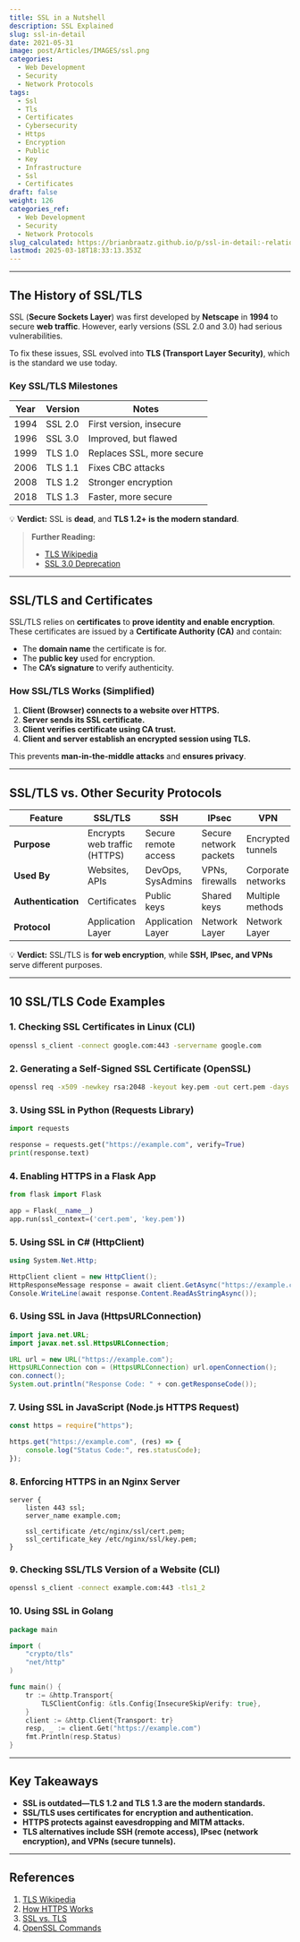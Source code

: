 ```yaml
---
title: SSL in a Nutshell
description: SSL Explained
slug: ssl-in-detail
date: 2021-05-31
image: post/Articles/IMAGES/ssl.png
categories:
  - Web Development
  - Security
  - Network Protocols
tags:
  - Ssl
  - Tls
  - Certificates
  - Cybersecurity
  - Https
  - Encryption
  - Public
  - Key
  - Infrastructure
  - Ssl
  - Certificates
draft: false
weight: 126
categories_ref:
  - Web Development
  - Security
  - Network Protocols
slug_calculated: https://brianbraatz.github.io/p/ssl-in-detail:-relationship-to-certificates-history-alternatives-and-10-code-examples
lastmod: 2025-03-18T18:33:13.353Z
---
```

<!--

# SSL in Detail: Relationship to Certificates, History, Alternatives, and 10 Code Examples

## Introduction  

If you've ever used **HTTPS**, you've used **SSL/TLS**—the technology that **encrypts web traffic** and makes online banking, e-commerce, and secure logins possible. But do you really know how it works?  

This article will **demystify SSL** and explain:  

- The **history and motivation** behind SSL.  
- How it relates to **certificates and encryption**.  
- **SSL vs. TLS and modern security alternatives**.  
- **10 practical code examples** for working with SSL/TLS in different programming languages.  
-->

***

## The History of SSL/TLS

SSL (**Secure Sockets Layer**) was first developed by **Netscape** in **1994** to secure **web traffic**. However, early versions (SSL 2.0 and 3.0) had serious vulnerabilities.

To fix these issues, SSL evolved into **TLS (Transport Layer Security)**, which is the standard we use today.

### **Key SSL/TLS Milestones**

| Year | Version | Notes                     |
| ---- | ------- | ------------------------- |
| 1994 | SSL 2.0 | First version, insecure   |
| 1996 | SSL 3.0 | Improved, but flawed      |
| 1999 | TLS 1.0 | Replaces SSL, more secure |
| 2006 | TLS 1.1 | Fixes CBC attacks         |
| 2008 | TLS 1.2 | Stronger encryption       |
| 2018 | TLS 1.3 | Faster, more secure       |

💡 **Verdict:** SSL is **dead**, and **TLS 1.2+ is the modern standard**.

> **Further Reading:**
>
> * [TLS Wikipedia](https://en.wikipedia.org/wiki/Transport_Layer_Security)
> * [SSL 3.0 Deprecation](https://tools.ietf.org/html/rfc7568)

***

## SSL/TLS and Certificates

SSL/TLS relies on **certificates** to **prove identity and enable encryption**. These certificates are issued by a **Certificate Authority (CA)** and contain:

* The **domain name** the certificate is for.
* The **public key** used for encryption.
* The **CA’s signature** to verify authenticity.

### **How SSL/TLS Works** (Simplified)

1. **Client (Browser) connects to a website over HTTPS.**
2. **Server sends its SSL certificate.**
3. **Client verifies certificate using CA trust.**
4. **Client and server establish an encrypted session using TLS.**

This prevents **man-in-the-middle attacks** and **ensures privacy**.

***

## SSL/TLS vs. Other Security Protocols

| Feature            | SSL/TLS                      | SSH                  | IPsec                  | VPN                |
| ------------------ | ---------------------------- | -------------------- | ---------------------- | ------------------ |
| **Purpose**        | Encrypts web traffic (HTTPS) | Secure remote access | Secure network packets | Encrypted tunnels  |
| **Used By**        | Websites, APIs               | DevOps, SysAdmins    | VPNs, firewalls        | Corporate networks |
| **Authentication** | Certificates                 | Public keys          | Shared keys            | Multiple methods   |
| **Protocol**       | Application Layer            | Application Layer    | Network Layer          | Network Layer      |

💡 **Verdict:** SSL/TLS is **for web encryption**, while **SSH, IPsec, and VPNs** serve different purposes.

***

## 10 SSL/TLS Code Examples

### **1. Checking SSL Certificates in Linux (CLI)**

```bash
openssl s_client -connect google.com:443 -servername google.com
```

### **2. Generating a Self-Signed SSL Certificate (OpenSSL)**

```bash
openssl req -x509 -newkey rsa:2048 -keyout key.pem -out cert.pem -days 365 -nodes
```

### **3. Using SSL in Python (Requests Library)**

```python
import requests

response = requests.get("https://example.com", verify=True)
print(response.text)
```

### **4. Enabling HTTPS in a Flask App**

```python
from flask import Flask

app = Flask(__name__)
app.run(ssl_context=('cert.pem', 'key.pem'))
```

### **5. Using SSL in C# (HttpClient)**

```csharp
using System.Net.Http;

HttpClient client = new HttpClient();
HttpResponseMessage response = await client.GetAsync("https://example.com");
Console.WriteLine(await response.Content.ReadAsStringAsync());
```

### **6. Using SSL in Java (HttpsURLConnection)**

```java
import java.net.URL;
import javax.net.ssl.HttpsURLConnection;

URL url = new URL("https://example.com");
HttpsURLConnection con = (HttpsURLConnection) url.openConnection();
con.connect();
System.out.println("Response Code: " + con.getResponseCode());
```

### **7. Using SSL in JavaScript (Node.js HTTPS Request)**

```javascript
const https = require("https");

https.get("https://example.com", (res) => {
    console.log("Status Code:", res.statusCode);
});
```

### **8. Enforcing HTTPS in an Nginx Server**

```nginx
server {
    listen 443 ssl;
    server_name example.com;

    ssl_certificate /etc/nginx/ssl/cert.pem;
    ssl_certificate_key /etc/nginx/ssl/key.pem;
}
```

### **9. Checking SSL/TLS Version of a Website (CLI)**

```bash
openssl s_client -connect example.com:443 -tls1_2
```

### **10. Using SSL in Golang**

```go
package main

import (
    "crypto/tls"
    "net/http"
)

func main() {
    tr := &http.Transport{
        TLSClientConfig: &tls.Config{InsecureSkipVerify: true},
    }
    client := &http.Client{Transport: tr}
    resp, _ := client.Get("https://example.com")
    fmt.Println(resp.Status)
}
```

***

## Key Takeaways

* **SSL is outdated—TLS 1.2 and TLS 1.3 are the modern standards.**
* **SSL/TLS uses certificates for encryption and authentication.**
* **HTTPS protects against eavesdropping and MITM attacks.**
* **TLS alternatives include SSH (remote access), IPsec (network encryption), and VPNs (secure tunnels).**

***

## References

1. [TLS Wikipedia](https://en.wikipedia.org/wiki/Transport_Layer_Security)
2. [How HTTPS Works](https://howhttps.works/)
3. [SSL vs. TLS](https://www.cloudflare.com/learning/ssl/what-happened-to-ssl/)
4. [OpenSSL Commands](https://www.openssl.org/docs/manmaster/man1/openssl.html)
